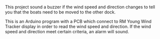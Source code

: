 This project sound a buzzer if the wind speed and direction changes to tell you that the boats need to be moved to the other dock.

This is an Arduino program with a PCB which connect to RM Young Wind Tracker display in order to read the wind speed and direction.  If the wind speed and direction meet certain criteria, an alarm will sound.

